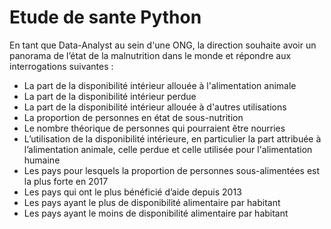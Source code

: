 # Etude de sante Python

En tant que Data-Analyst au sein d'une ONG, la direction souhaite avoir un panorama de l’état de la malnutrition dans le monde et répondre aux interrogations suivantes : 
- La part de la disponibilité intérieur allouée à l'alimentation animale
- La part de la disponibilité intérieur perdue
- La part de la disponibilité intérieur allouée à d'autres utilisations
- La proportion de personnes en état de sous-nutrition
- Le nombre théorique de personnes qui pourraient être nourries
- L’utilisation de la disponibilité intérieure, en particulier la part attribuée à l’alimentation animale, celle perdue et celle utilisée pour l'alimentation humaine
- Les pays pour lesquels la proportion de personnes sous-alimentées est la plus forte en 2017
- Les pays qui ont le plus bénéficié d’aide depuis 2013
- Les pays ayant le plus de disponibilité alimentaire par habitant
- Les pays ayant le moins de disponibilité alimentaire par habitant


